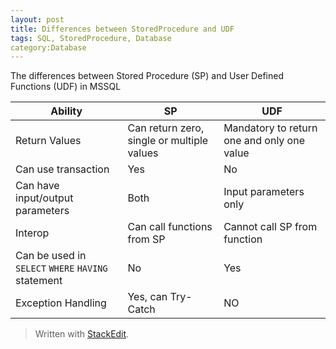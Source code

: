 ```yaml
---
layout: post
title: Differences between StoredProcedure and UDF
tags: SQL, StoredProcedure, Database
category:Database
---
```


The differences between Stored Procedure (SP) and User Defined Functions (UDF) in MSSQL

|Ability| SP		| UDF		| 
| ------------- |---------------|-----------------|
|Return Values| Can return zero, single or multiple values     | Mandatory to return one and only one value|
|Can use transaction | Yes| No|
|Can have input/output parameters| Both  | Input parameters only| 
|Interop|Can call functions from SP| Cannot call SP from function|
|Can be used in `SELECT` `WHERE` `HAVING` statement|No|Yes|
|Exception Handling|Yes, can Try-Catch|NO|


> Written with [StackEdit](https://stackedit.io/).